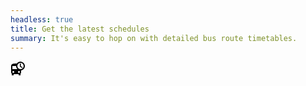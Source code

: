 ```yaml
---
headless: true
title: Get the latest schedules
summary: It's easy to hop on with detailed bus route timetables.
---
```

<svg xmlns="http://www.w3.org/2000/svg" height="24" viewBox="0 0 24 24" width="24" class="fill-current"><path d="M0 0h24v24H0V0z" fill="none"/><path d="M17.34 1.13c-2.94-.55-5.63.75-7.12 2.92.01-.01.01-.02.02-.03C9.84 4 9.42 4 9 4c-4.42 0-8 .5-8 4v10c0 .88.39 1.67 1 2.22V23h3v-2h8v2h3v-2.78c.61-.55 1-1.34 1-2.22v-3.08c3.72-.54 6.5-3.98 5.92-7.97-.42-2.9-2.7-5.29-5.58-5.82zM4.5 19c-.83 0-1.5-.67-1.5-1.5S3.67 16 4.5 16s1.5.67 1.5 1.5S5.33 19 4.5 19zM3 13V8h6c0 1.96.81 3.73 2.11 5H3zm10.5 6c-.83 0-1.5-.67-1.5-1.5s.67-1.5 1.5-1.5 1.5.67 1.5 1.5-.67 1.5-1.5 1.5zm2.5-6c-2.76 0-5-2.24-5-5s2.24-5 5-5 5 2.24 5 5-2.24 5-5 5zm.5-9H15v5l3.62 2.16.75-1.23-2.87-1.68V4z"/></svg>
